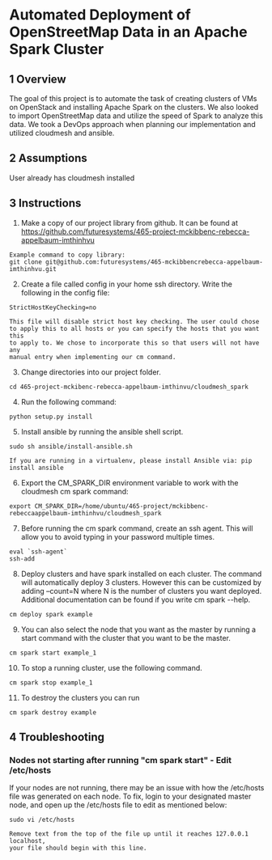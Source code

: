 # Automated Deployment of OpenStreetMap Data in an Apache Spark Cluster

## 1 Overview
The goal of this project is to automate the task of creating clusters of VMs on OpenStack and installing Apache Spark on the clusters. We also looked to import OpenStreetMap data and utilize the speed of Spark to analyze this data. We took a DevOps approach when planning our implementation and utilized cloudmesh and ansible.

## 2 Assumptions
User already has cloudmesh installed

## 3 Instructions
1. Make a copy of our project library from github. It can be found at
https://github.com/futuresystems/465-project-mckibbenc-rebecca-appelbaum-imthinhvu
```
Example command to copy library:
git clone git@github.com:futuresystems/465-mckibbencrebecca-appelbaum-imthinhvu.git
```

2. Create a file called config in your home ssh directory. Write the following
in the config file:
```
StrictHostKeyChecking=no

This file will disable strict host key checking. The user could chose 
to apply this to all hosts or you can specify the hosts that you want this 
to apply to. We chose to incorporate this so that users will not have any 
manual entry when implementing our cm command.
```

3. Change directories into our project folder.
```
cd 465-project-mckibenc-rebecca-appelbaum-imthinvu/cloudmesh_spark
```

4. Run the following command:
```
python setup.py install
```

5. Install ansible by running the ansible shell script.

```
sudo sh ansible/install-ansible.sh

If you are running in a virtualenv, please install Ansible via: pip install ansible
```

6. Export the CM_SPARK_DIR environment variable to work with the cloudmesh cm spark command:
```
export CM_SPARK_DIR=/home/ubuntu/465-project/mckibbenc-rebeccaappelbaum-imthinhvu/cloudmesh_spark
```

7. Before running the cm spark command, create an ssh agent. This will allow you to avoid typing in your password multiple times.
```
eval `ssh-agent`
ssh-add
```

8. Deploy clusters and have spark installed on each cluster. The command will automatically deploy 3 clusters. However this can be customized by adding –count=N where N is the number of clusters you want deployed.
Additional documentation can be found if you write cm spark --help.
```
cm deploy spark example
```

9. You can also select the node that you want as the master by running a start command with the cluster that you want to be the master.
```
cm spark start example_1
```

10. To stop a running cluster, use the following command.
```
cm spark stop example_1
```

11. To destroy the clusters you can run
```
cm spark destroy example
```

## 4 Troubleshooting 
### Nodes not starting after running "cm spark start" - Edit /etc/hosts
If your nodes are not running, there may be an issue with how the /etc/hosts file was generated on each node. To fix, login to your designated master node, and open up the /etc/hosts file to edit as mentioned below:
```
sudo vi /etc/hosts

Remove text from the top of the file up until it reaches 127.0.0.1 localhost, 
your file should begin with this line.
